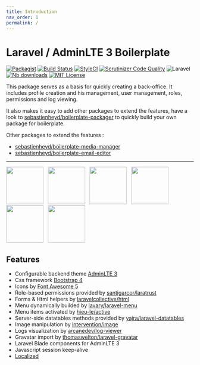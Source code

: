 ```yaml
---
title: Introduction
nav_order: 1
permalink: /
---
```


# Laravel / AdminLTE 3 Boilerplate

[![Packagist](https://img.shields.io/packagist/v/sebastienheyd/boilerplate.svg?style=flat-square)](https://packagist.org/packages/sebastienheyd/boilerplate)
[![Build Status](https://scrutinizer-ci.com/g/sebastienheyd/boilerplate/badges/build.png?b=master&style=flat-square)](https://scrutinizer-ci.com/g/sebastienheyd/boilerplate/build-status/master)
[![StyleCI](https://github.styleci.io/repos/86598046/shield?branch=master&style=flat-square)](https://github.styleci.io/repos/86598046)
[![Scrutinizer Code Quality](https://scrutinizer-ci.com/g/sebastienheyd/boilerplate/badges/quality-score.png?b=master&style=flat-square)](https://scrutinizer-ci.com/g/sebastienheyd/boilerplate/?branch=master)
![Laravel](https://img.shields.io/badge/Laravel-6.x%20→%208.x-green?logo=Laravel&style=flat-square)
[![Nb downloads](https://img.shields.io/packagist/dt/sebastienheyd/boilerplate.svg?style=flat-square)](https://packagist.org/packages/sebastienheyd/boilerplate)
[![MIT License](https://img.shields.io/github/license/sebastienheyd/boilerplate.svg?style=flat-square)](license.md)

This package serves as a basis for quickly creating a back-office. 
It includes profile creation and his management, user management, roles, permissions and log viewing.

It also makes it easy to add other packages to extend the features, have a look to
[sebastienheyd/boilerplate-packager](https://github.com/sebastienheyd/boilerplate-packager) to quickly build your own
package for boilerplate.

Other packages to extend the features :
* [sebastienheyd/boilerplate-media-manager](https://github.com/sebastienheyd/boilerplate-media-manager)
* [sebastienheyd/boilerplate-email-editor](https://github.com/sebastienheyd/boilerplate-email-editor)

---
<a href="assets/img/register.png" class="img-link"><img src="assets/img/register.png" style="max-width:100%;height:100px;margin-right:.5rem"/></a>
<a href="assets/img/login.png" class="img-link"><img src="assets/img/login.png" style="max-width:100%;height:100px;margin-right:.5rem"/></a>
<a href="assets/img/add_user.png" class="img-link"><img src="assets/img/add_user.png" style="max-width:100%;height:100px;margin-right:.5rem" /></a>
<a href="assets/img/role.png" class="img-link"><img src="assets/img/role.png" style="max-width:100%;height:100px;margin-right:.5rem" /></a>
<a href="assets/img/logs.png" class="img-link"><img src="assets/img/logs.png" style="max-width:100%;height:100px;margin-right:.5rem" /></a>
<a href="assets/img/theme_red.png" class="img-link"><img src="assets/img/theme_red.png" style="max-width:100%;height:100px;margin-right:.5rem" /></a>

## Features

* Configurable backend theme [AdminLTE 3](https://adminlte.io/docs/3.0/)
* Css framework [Bootstrap 4](https://getbootstrap.com/)
* Icons by [Font Awesome 5](https://fontawesome.com/)
* Role-based permissions provided by [santigarcor/laratrust](https://github.com/santigarcor/laratrust)
* Forms & Html helpers by [laravelcollective/html](https://github.com/laravelcollective/html)
* Menu dynamically builded by [lavary/laravel-menu](https://github.com/lavary/laravel-menu)
* Menu items activated by [hieu-le/active](https://github.com/letrunghieu/active)
* Server-side datatables methods provided by [yajra/laravel-datatables](https://yajrabox.com/docs/laravel-datatables)
* Image manipulation by [intervention/image](https://github.com/intervention/image)
* Logs visualization by [arcanedev/log-viewer](https://github.com/ARCANEDEV/LogViewer)
* Gravatar import by [thomaswelton/laravel-gravatar](https://github.com/thomaswelton/laravel-gravatar)
* Laravel Blade components for AdminLTE 3
* Javascript session keep-alive
* [Localized](https://github.com/sebastienheyd/boilerplate/tree/master/src/resources/lang)